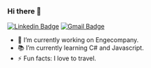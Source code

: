 ### Hi there 👋

[![Linkedin Badge](https://img.shields.io/badge/-LinkedIn-blue?style=flat-square&logo=Linkedin&logoColor=white&link=https://www.linkedin.com/in/durvalmarques/)](https://www.linkedin.com/in/durvalmarques/)
[![Gmail Badge](https://img.shields.io/badge/-durvalfpm@gmail.com-c14438?style=flat-square&logo=Gmail&logoColor=white&link=mailto:durvalfpm@gmail.com)](mailto:durvalfpm@gmail.com)

- 🔭 I’m currently working on Engecompany.
- 📚 I’m currently learning C# and Javascript.
- ⚡ Fun facts: I love to travel.


<!--
**durvalmarques/durvalmarques** is a ✨ _special_ ✨ repository because its `README.md` (this file) appears on your GitHub profile.

Here are some ideas to get you started:

- 🔭 I’m currently working on ...
- 🌱 I’m currently learning ...
- 👯 I’m looking to collaborate on ...
- 🤔 I’m looking for help with ...
- 💬 Ask me about ...
- 📫 How to reach me: ...
- 😄 Pronouns: ...
- ⚡ Fun fact: ...

🎓 I'm a Computer Scientist.
🤓 I love to learn and teach.
🔎 I'm interested in UI/UX.
📚 I’m currently learning React and Node.
⚡ Fun facts: I'm vegetarian and I love to travel.
📫 How to reach me:
https://www.linkedin.com/in/durvalmarques/
durvalfpm@gmail.com

-->
